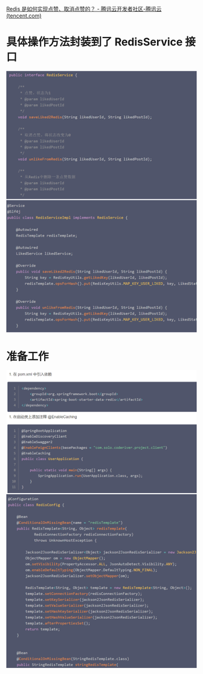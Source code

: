 [Redis 是如何实现点赞、取消点赞的？ - 腾讯云开发者社区-腾讯云 (tencent.com)](https://cloud.tencent.com/developer/article/1593444)
# 具体操作方法封装到了 RedisService 接口
![400](attachments/Pasted%20image%2020230223114438.png)![400](attachments/Pasted%20image%2020230223114502.png)


# 准备工作
![](attachments/Pasted%20image%2020230223114320.png)
![](attachments/Pasted%20image%2020230223114347.png)